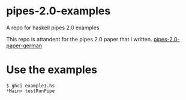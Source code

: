 pipes-2.0-examples
==================

A repo for haskell pipes 2.0 examples

This repo is attandent for the pipes 2.0 paper that i written.
[pipes-2.0-paper-german]()

# Use the examples

    $ ghci example1.hs
    *Main> testRunPipe





